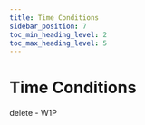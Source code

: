 ```yaml
---
title: Time Conditions
sidebar_position: 7
toc_min_heading_level: 2
toc_max_heading_level: 5
---
```


# Time Conditions

delete - W1P